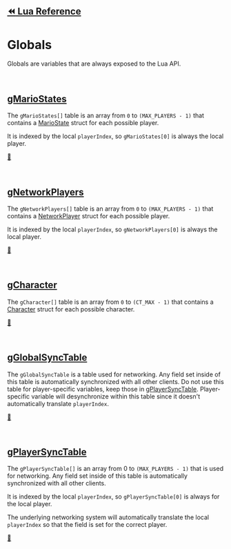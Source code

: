 ## [:rewind: Lua Reference](lua.md)

# Globals
Globals are variables that are always exposed to the Lua API.

<br />

## [gMarioStates](#gMarioStates)
The `gMarioStates[]` table is an array from `0` to `(MAX_PLAYERS - 1)` that contains a [MarioState](structs.md#MarioState) struct for each possible player.

It is indexed by the local `playerIndex`, so `gMarioStates[0]` is always the local player.

[:arrow_up_small:](#)

<br />

## [gNetworkPlayers](#gNetworkPlayers)
The `gNetworkPlayers[]` table is an array from `0` to `(MAX_PLAYERS - 1)` that contains a [NetworkPlayer](structs.md#NetworkPlayer) struct for each possible player.

It is indexed by the local `playerIndex`, so `gNetworkPlayers[0]` is always the local player.

[:arrow_up_small:](#)

<br />

## [gCharacter](#gCharacter)
The `gCharacter[]` table is an array from `0` to `(CT_MAX - 1)` that contains a [Character](structs.md#Character) struct for each possible character.

[:arrow_up_small:](#)

<br />

## [gGlobalSyncTable](#gGlobalSyncTable)
The `gGlobalSyncTable` is a table used for networking. Any field set inside of this table is automatically synchronized with all other clients. Do not use this table for player-specific variables, keep those in [gPlayerSyncTable](#gPlayerSyncTable). Player-specific variable will desynchronize within this table since it doesn't automatically translate `playerIndex`.

[:arrow_up_small:](#)

<br />

## [gPlayerSyncTable](#gPlayerSyncTable)
The `gPlayerSyncTable[]` is an array from 0 to `(MAX_PLAYERS - 1)` that is used for networking. Any field set inside of this table is automatically synchronized with all other clients. 

It is indexed by the local `playerIndex`, so `gPlayerSyncTable[0]` is always for the local player.

The underlying networking system will automatically translate the local `playerIndex` so that the field is set for the correct player.

[:arrow_up_small:](#)

